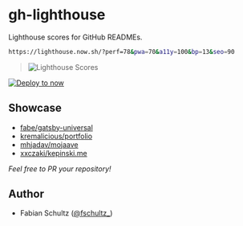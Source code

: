 # gh-lighthouse

Lighthouse scores for GitHub READMEs.

```bash
https://lighthouse.now.sh/?perf=78&pwa=70&a11y=100&bp=13&seo=90
```

> ![Lighthouse Scores](https://lighthouse.now.sh/?perf=78&pwa=70&a11y=100&bp=13&seo=90)

[![Deploy to now](https://deploy.now.sh/static/button.svg)](https://deploy.now.sh/?repo=https://github.com/fabe/gh-lighthouse)

## Showcase

- [fabe/gatsby-universal](https://github.com/fabe/gatsby-universal)
- [kremalicious/portfolio](https://github.com/kremalicious/portfolio)
- [mhjadav/mojaave](https://github.com/mhjadav/mojaave)
- [xxczaki/kepinski.me](https://github.com/xxczaki/kepinski.me)

*Feel free to PR your repository!*

## Author
- Fabian Schultz ([@fschultz_](https://twitter.com/fschultz_))
